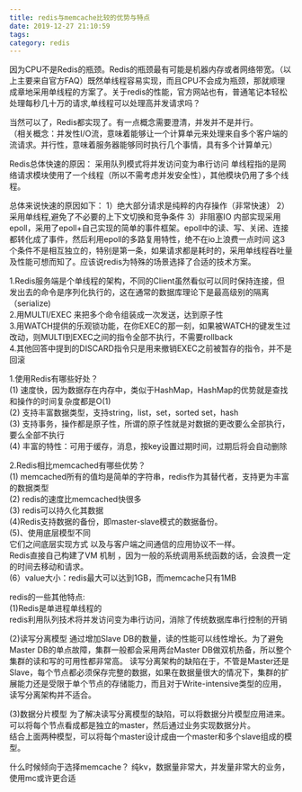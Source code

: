 ```yaml
---
title: redis与memcache比较的优势与特点
date: 2019-12-27 21:10:59
tags:
category: redis
---
```



因为CPU不是Redis的瓶颈。Redis的瓶颈最有可能是机器内存或者网络带宽。（以上主要来自官方FAQ）既然单线程容易实现，而且CPU不会成为瓶颈，那就顺理成章地采用单线程的方案了。关于redis的性能，官方网站也有，普通笔记本轻松处理每秒几十万的请求,单线程可以处理高并发请求吗？  
    
当然可以了，Redis都实现了。有一点概念需要澄清，并发并不是并行。  
（相关概念：并发性I/O流，意味着能够让一个计算单元来处理来自多个客户端的流请求。并行性，意味着服务器能够同时执行几个事情，具有多个计算单元）


Redis总体快速的原因：
采用队列模式将并发访问变为串行访问
单线程指的是网络请求模块使用了一个线程（所以不需考虑并发安全性），其他模块仍用了多个线程。

总体来说快速的原因如下：
1）绝大部分请求是纯粹的内存操作（非常快速）
2）采用单线程,避免了不必要的上下文切换和竞争条件
3）非阻塞IO
内部实现采用epoll，采用了epoll+自己实现的简单的事件框架。epoll中的读、写、关闭、连接都转化成了事件，然后利用epoll的多路复用特性，绝不在io上浪费一点时间
这3个条件不是相互独立的，特别是第一条，如果请求都是耗时的，采用单线程吞吐量及性能可想而知了。应该说redis为特殊的场景选择了合适的技术方案。


1.Redis服务端是个单线程的架构，不同的Client虽然看似可以同时保持连接，但发出去的命令是序列化执行的，这在通常的数据库理论下是最高级别的隔离（serialize)  
2.用MULTI/EXEC 来把多个命令组装成一次发送，达到原子性  
3.用WATCH提供的乐观锁功能，在你EXEC的那一刻，如果被WATCH的键发生过改动，则MULTI到EXEC之间的指令全部不执行，不需要rollback  
4.其他回答中提到的DISCARD指令只是用来撤销EXEC之前被暂存的指令，并不是回滚  


1.使用Redis有哪些好处？  
(1) 速度快，因为数据存在内存中，类似于HashMap，HashMap的优势就是查找和操作的时间复杂度都是O(1)  
(2) 支持丰富数据类型，支持string，list，set，sorted set，hash  
(3) 支持事务，操作都是原子性，所谓的原子性就是对数据的更改要么全部执行，要么全部不执行  
(4) 丰富的特性：可用于缓存，消息，按key设置过期时间，过期后将会自动删除    

 
2.Redis相比memcached有哪些优势？  
(1) memcached所有的值均是简单的字符串，redis作为其替代者，支持更为丰富的数据类型  
(2) redis的速度比memcached快很多  
(3) redis可以持久化其数据  
(4)Redis支持数据的备份，即master-slave模式的数据备份。  
(5)、使用底层模型不同  
它们之间底层实现方式 以及与客户端之间通信的应用协议不一样。  
Redis直接自己构建了VM 机制 ，因为一般的系统调用系统函数的话，会浪费一定的时间去移动和请求。  
(6）value大小：redis最大可以达到1GB，而memcache只有1MB  


redis的一些其他特点:  
(1)Redis是单进程单线程的  
redis利用队列技术将并发访问变为串行访问，消除了传统数据库串行控制的开销

(2)读写分离模型
通过增加Slave DB的数量，读的性能可以线性增长。为了避免Master DB的单点故障，集群一般都会采用两台Master DB做双机热备，所以整个集群的读和写的可用性都非常高。
读写分离架构的缺陷在于，不管是Master还是Slave，每个节点都必须保存完整的数据，如果在数据量很大的情况下，集群的扩展能力还是受限于单个节点的存储能力，而且对于Write-intensive类型的应用，读写分离架构并不适合。

(3)数据分片模型
为了解决读写分离模型的缺陷，可以将数据分片模型应用进来。
可以将每个节点看成都是独立的master，然后通过业务实现数据分片。  
结合上面两种模型，可以将每个master设计成由一个master和多个slave组成的模型。  



什么时候倾向于选择memcache？
纯kv，数据量非常大，并发量非常大的业务，使用mc或许更合适

